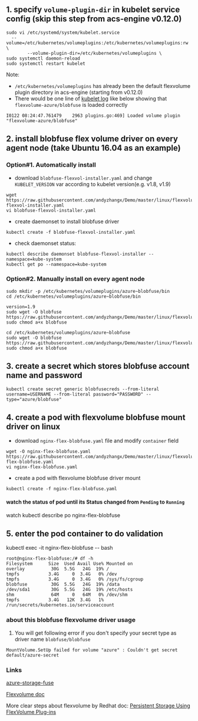 ## 1. specify `volume-plugin-dir` in kubelet service config (skip this step from acs-engine v0.12.0)
```
sudo vi /etc/systemd/system/kubelet.service
  --volume=/etc/kubernetes/volumeplugins:/etc/kubernetes/volumeplugins:rw \
        --volume-plugin-dir=/etc/kubernetes/volumeplugins \
sudo systemctl daemon-reload
sudo systemctl restart kubelet
```

Note:
 - `/etc/kubernetes/volumeplugins` has already been the default flexvolume plugin directory in acs-engine (starting from v0.12.0)
 - There would be one line of [kubelet log](https://github.com/andyzhangx/Demo/tree/master/debug#q-how-to-get-k8s-kubelet-logs-on-linux-agent) like below showing that `flexvolume-azure/blobfuse` is loaded correctly
```
I0122 08:24:47.761479    2963 plugins.go:469] Loaded volume plugin "flexvolume-azure/blobfuse"
```

## 2. install blobfuse flex volume driver on every agent node (take Ubuntu 16.04 as an example)
### Option#1. Automatically install
 - download `blobfuse-flexvol-installer.yaml` and change `KUBELET_VERSION` var according to kubelet version(e.g. v1.8, v1.9)
```
wget https://raw.githubusercontent.com/andyzhangx/Demo/master/linux/flexvolume/blobfuse/deployment/blobfuse-flexvol-installer.yaml
vi blobfuse-flexvol-installer.yaml
```
 - create daemonset to install blobfuse driver
```
kubectl create -f blobfuse-flexvol-installer.yaml
```
 - check daemonset status:
```
kubectl describe daemonset blobfuse-flexvol-installer --namespace=kube-system
kubectl get po --namespace=kube-system
```

### Option#2. Manually install on every agent node
```
sudo mkdir -p /etc/kubernetes/volumeplugins/azure~blobfuse/bin
cd /etc/kubernetes/volumeplugins/azure~blobfuse/bin

version=1.9
sudo wget -O blobfuse https://raw.githubusercontent.com/andyzhangx/Demo/master/linux/flexvolume/blobfuse/binary/kubelet/$version/blobfuse
sudo chmod a+x blobfuse

cd /etc/kubernetes/volumeplugins/azure~blobfuse
sudo wget -O blobfuse https://raw.githubusercontent.com/andyzhangx/Demo/master/linux/flexvolume/blobfuse/blobfuse
sudo chmod a+x blobfuse
```

## 3. create a secret which stores blobfuse account name and password
```
kubectl create secret generic blobfusecreds --from-literal username=USERNAME --from-literal password="PASSWORD" --type="azure/blobfuse"
```

## 4. create a pod with flexvolume blobfuse mount driver on linux
 - download `nginx-flex-blobfuse.yaml` file and modify `container` field
```
wget -O nginx-flex-blobfuse.yaml https://raw.githubusercontent.com/andyzhangx/Demo/master/linux/flexvolume/blobfuse/nginx-flex-blobfuse.yaml
vi nginx-flex-blobfuse.yaml
```
 - create a pod with flexvolume blobfuse driver mount
```
kubectl create -f nginx-flex-blobfuse.yaml
```

#### watch the status of pod until its Status changed from `Pending` to `Running`
watch kubectl describe po nginx-flex-blobfuse

## 5. enter the pod container to do validation
kubectl exec -it nginx-flex-blobfuse -- bash

```
root@nginx-flex-blobfuse:/# df -h
Filesystem      Size  Used Avail Use% Mounted on
overlay          30G  5.5G   24G  19% /
tmpfs           3.4G     0  3.4G   0% /dev
tmpfs           3.4G     0  3.4G   0% /sys/fs/cgroup
blobfuse         30G  5.5G   24G  19% /data
/dev/sda1        30G  5.5G   24G  19% /etc/hosts
shm              64M     0   64M   0% /dev/shm
tmpfs           3.4G   12K  3.4G   1% /run/secrets/kubernetes.io/serviceaccount
```

### about this blobfuse flexvolume driver usage
1. You will get following error if you don't specify your secret type as driver name `blobfuse/blobfuse`
```
MountVolume.SetUp failed for volume "azure" : Couldn't get secret default/azure-secret
```

### Links
[azure-storage-fuse](https://github.com/Azure/azure-storage-fuse)

[Flexvolume doc](https://github.com/kubernetes/community/blob/master/contributors/devel/flexvolume.md)

More clear steps about flexvolume by Redhat doc: [Persistent Storage Using FlexVolume Plug-ins](https://docs.openshift.org/latest/install_config/persistent_storage/persistent_storage_flex_volume.html)

